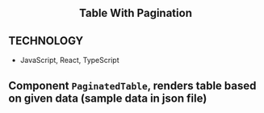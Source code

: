 <h2 align="center">Table With Pagination</h2>


## TECHNOLOGY
- JavaScript, React, TypeScript

## Component `PaginatedTable`, renders table based on given data (sample data in json file)
